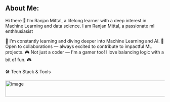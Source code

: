 ## About Me:

Hi there 👋 I’m Ranjan Mittal, a lifelong learner with a deep interest in Machine Learning and data science.
I am Ranjan Mittal, a passionate ml enthhusiasist

🌱 I'm constantly learning and diving deeper into Machine Learning and AI.
👯 Open to collaborations — always excited to contribute to impactful ML projects.
🎮 Not just a coder — I'm a gamer too! I love balancing logic with a bit of fun. 🎮


🛠️ Tech Stack & Tools




<img width="584" height="51" alt="image" src="https://github.com/user-attachments/assets/83d4fb98-86a3-458d-bc43-4d178827f1db" />







<!--
**Ranjan113/Ranjan113** is a ✨ _special_ ✨ repository because its `README.md` (this file) appears on your GitHub profile.

Here are some ideas to get you started:

- 🔭 I’m currently working on ...
- 🌱 I’m currently learning ...
- 👯 I’m looking to collaborate on ...
- 🤔 I’m looking for help with ...
- 💬 Ask me about ...
- 📫 How to reach me: ...
- 😄 Pronouns: ...
- ⚡ Fun fact: ...
-->


